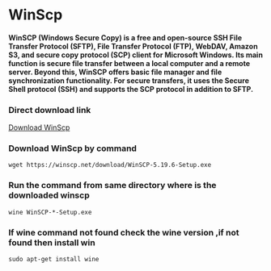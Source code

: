 # WinScp 
#### WinSCP (Windows Secure Copy) is a free and open-source SSH File Transfer Protocol (SFTP), File Transfer Protocol (FTP), WebDAV, Amazon S3, and secure copy protocol (SCP) client for Microsoft Windows. Its main function is secure file transfer between a local computer and a remote server. Beyond this, WinSCP offers basic file manager and file synchronization functionality. For secure transfers, it uses the Secure Shell protocol (SSH) and supports the SCP protocol in addition to SFTP.

### Direct download link
<a href="https://winscp.net/download/WinSCP-5.19.6-Setup.exe">Download WinScp</a>

### Download WinScp by command
    wget https://winscp.net/download/WinSCP-5.19.6-Setup.exe
  
### Run the command from same directory where is the downloaded winscp
    wine WinSCP-*-Setup.exe
    
### If wine command not found check the wine version ,if not found then  install win 
    sudo apt-get install wine
    
    
